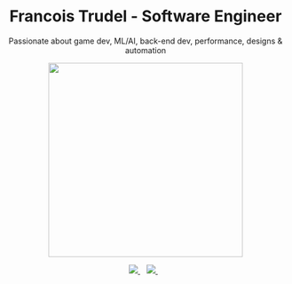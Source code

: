 <h1 align='center'>
  Francois Trudel - Software Engineer 
</h1>

<p align='center'>
  Passionate about game dev, ML/AI, back-end dev, performance, designs & automation
</p>

<p align='center'>
  <a href="#"><img src="https://github-readme-stats.vercel.app/api?username=frtru&show_icons=true&count_private=true&theme=tokyonight" width="350"></a>
</p>

<p align='center'>
  
  <a href="https://www.linkedin.com/in/francois-trudel-a1762589">
    <img src="https://img.shields.io/badge/linkedin-%230077B5.svg?&style=for-the-badge&logo=linkedin&logoColor=white" />
  </a>&nbsp;&nbsp;
  <a href="mailto:ftrudel.yul@gmail.com">
    <img src="https://img.shields.io/badge/Gmail-D14836?style=for-the-badge&logo=gmail&logoColor=white" />        
  </a>&nbsp;&nbsp;
  
</p>
